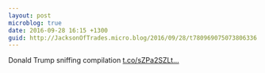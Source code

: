 ```yaml
---
layout: post
microblog: true
date: 2016-09-28 16:15 +1300
guid: http://JacksonOfTrades.micro.blog/2016/09/28/t780969075073806336.html
---
```

Donald Trump sniffing compilation [t.co/sZPa2SZLt...](https://t.co/sZPa2SZLtn)
